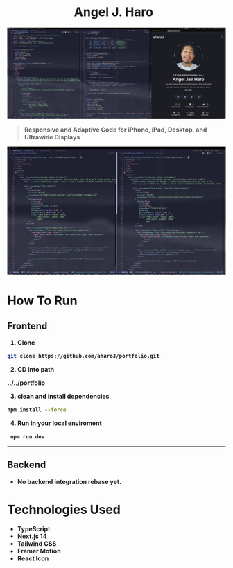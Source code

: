 
<!-- START -->
<h1 align="center"><b> Angel J. Haro 
<img src="https://docs.google.com/uc?export=download&id=1JqFc6WL-cTtJBQgW9tusQAZhQ3H9hGae" alt="" height="25" >
<img src="https://docs.google.com/uc?export=download&id=1HsBpakQVutfOmxBcPbGpKdo_oGEoKJZT" alt="" height="35" >
</h1>

![alt text](public/projects/portfolio.png)

> Responsive and Adaptive Code for iPhone, iPad, Desktop, and Ultrawide Displays

![alt text](public/projects/ResponsiveCodebase.png)

# How To Run 

## Frontend 
1. Clone 
```sh
git clone https://github.com/aharoJ/portfolio.git
```

2. CD into path

../../portfolio

3. clean and install dependencies

```sh
npm install --force
```

4. Run in your local enviroment

```sh
 npm run dev
```

---

## Backend
- No backend integration rebase yet. 



# Technologies Used
- TypeScript
- Next.js 14
- Tailwind CSS
- Framer Motion
- React Icon

